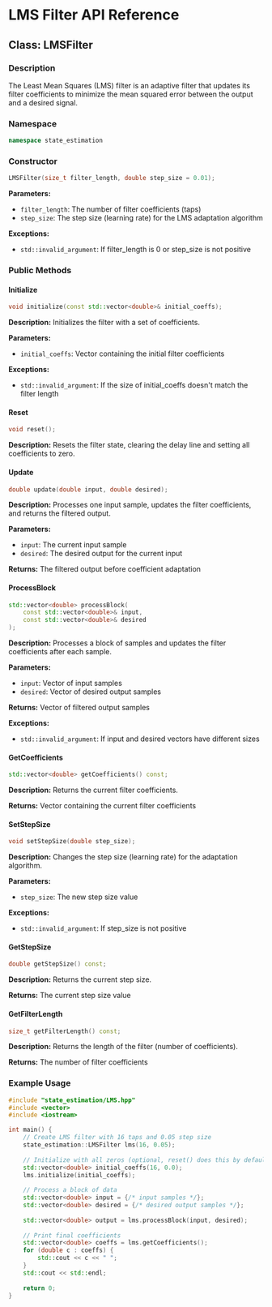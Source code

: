 # LMS Filter API Reference

## Class: LMSFilter

### Description

The Least Mean Squares (LMS) filter is an adaptive filter that updates its filter coefficients to minimize the mean squared error between the output and a desired signal.

### Namespace

```cpp
namespace state_estimation
```

### Constructor

```cpp
LMSFilter(size_t filter_length, double step_size = 0.01);
```

**Parameters:**
- `filter_length`: The number of filter coefficients (taps)
- `step_size`: The step size (learning rate) for the LMS adaptation algorithm

**Exceptions:**
- `std::invalid_argument`: If filter_length is 0 or step_size is not positive

### Public Methods

#### Initialize

```cpp
void initialize(const std::vector<double>& initial_coeffs);
```

**Description:**
Initializes the filter with a set of coefficients.

**Parameters:**
- `initial_coeffs`: Vector containing the initial filter coefficients

**Exceptions:**
- `std::invalid_argument`: If the size of initial_coeffs doesn't match the filter length

#### Reset

```cpp
void reset();
```

**Description:**
Resets the filter state, clearing the delay line and setting all coefficients to zero.

#### Update

```cpp
double update(double input, double desired);
```

**Description:**
Processes one input sample, updates the filter coefficients, and returns the filtered output.

**Parameters:**
- `input`: The current input sample
- `desired`: The desired output for the current input

**Returns:**
The filtered output before coefficient adaptation

#### ProcessBlock

```cpp
std::vector<double> processBlock(
    const std::vector<double>& input, 
    const std::vector<double>& desired
);
```

**Description:**
Processes a block of samples and updates the filter coefficients after each sample.

**Parameters:**
- `input`: Vector of input samples
- `desired`: Vector of desired output samples

**Returns:**
Vector of filtered output samples

**Exceptions:**
- `std::invalid_argument`: If input and desired vectors have different sizes

#### GetCoefficients

```cpp
std::vector<double> getCoefficients() const;
```

**Description:**
Returns the current filter coefficients.

**Returns:**
Vector containing the current filter coefficients

#### SetStepSize

```cpp
void setStepSize(double step_size);
```

**Description:**
Changes the step size (learning rate) for the adaptation algorithm.

**Parameters:**
- `step_size`: The new step size value

**Exceptions:**
- `std::invalid_argument`: If step_size is not positive

#### GetStepSize

```cpp
double getStepSize() const;
```

**Description:**
Returns the current step size.

**Returns:**
The current step size value

#### GetFilterLength

```cpp
size_t getFilterLength() const;
```

**Description:**
Returns the length of the filter (number of coefficients).

**Returns:**
The number of filter coefficients

### Example Usage

```cpp
#include "state_estimation/LMS.hpp"
#include <vector>
#include <iostream>

int main() {
    // Create LMS filter with 16 taps and 0.05 step size
    state_estimation::LMSFilter lms(16, 0.05);
    
    // Initialize with all zeros (optional, reset() does this by default)
    std::vector<double> initial_coeffs(16, 0.0);
    lms.initialize(initial_coeffs);
    
    // Process a block of data
    std::vector<double> input = {/* input samples */};
    std::vector<double> desired = {/* desired output samples */};
    
    std::vector<double> output = lms.processBlock(input, desired);
    
    // Print final coefficients
    std::vector<double> coeffs = lms.getCoefficients();
    for (double c : coeffs) {
        std::cout << c << " ";
    }
    std::cout << std::endl;
    
    return 0;
}
```
